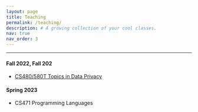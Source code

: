 ```yaml
---
layout: page
title: Teaching
permalink: /teaching/
description: # A growing collection of your cool classes.
nav: true
nav_order: 3
---
```


<!-- pages/teaching.md -->

----

#### Fall 2022, Fall 202
* [CS480/580T Topics in Data Privacy]({{site.url}}/cs580t-f23)

#### Spring 2023
* CS471 Programming Languages
<!-- * [CS471 Programming Languages]({{site.url}}/S23-CS471) -->

